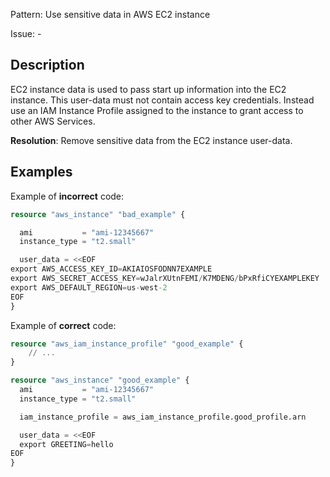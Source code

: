 Pattern: Use sensitive data in AWS EC2 instance

Issue: -

## Description

EC2 instance data is used to pass start up information into the EC2 instance. This user-data must not contain access key credentials. Instead use an IAM Instance Profile assigned to the instance to grant access to other AWS Services.

**Resolution**: Remove sensitive data from the EC2 instance user-data.

## Examples

Example of **incorrect** code:

```terraform
resource "aws_instance" "bad_example" {

  ami           = "ami-12345667"
  instance_type = "t2.small"

  user_data = <<EOF
export AWS_ACCESS_KEY_ID=AKIAIOSFODNN7EXAMPLE
export AWS_SECRET_ACCESS_KEY=wJalrXUtnFEMI/K7MDENG/bPxRfiCYEXAMPLEKEY
export AWS_DEFAULT_REGION=us-west-2 
EOF
}
```

Example of **correct** code:

```terraform
resource "aws_iam_instance_profile" "good_example" {
    // ...
}

resource "aws_instance" "good_example" {
  ami           = "ami-12345667"
  instance_type = "t2.small"

  iam_instance_profile = aws_iam_instance_profile.good_profile.arn

  user_data = <<EOF
  export GREETING=hello
EOF
}
```